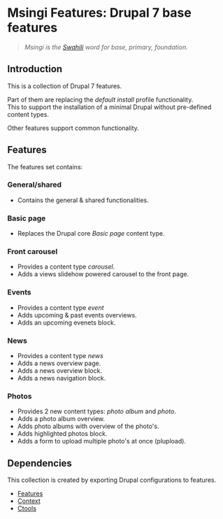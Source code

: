 Msingi Features: Drupal 7 base features
=======================================
> _Msingi is the [Swahili](http://en.bab.la/dictionary/swahili-english/msingi) word for base, primary, foundation._

Introduction
------------
This is a collection of Drupal 7 features.

Part of them are replacing the _default install_ profile functionality.  
This to support the installation of a minimal Drupal without pre-defined content types.

Other features support common functionality.


Features
--------
The features set contains:

### General/shared
* Contains the general & shared functionalities.

### Basic page
* Replaces the Drupal core _Basic page_ content type.

### Front carousel
* Provides a content type _carousel_.
* Adds a views slidehow powered carousel to the front page.

### Events
* Provides a content type _event_
* Adds upcoming & past events overviews.
* Adds an upcoming evenets block.

### News
* Provides a content type _news_
* Adds a news overview page.
* Adds a news overview block.
* Adds a news navigation block.

### Photos
* Provides 2 new content types: _photo album_ and _photo_.
* Adds a photo album overview.
* Adds photo albums with overview of the photo's.
* Adds highlighted photos block.
* Adds a form to upload multiple photo's at once (plupload).



Dependencies
------------
This collection is created by exporting Drupal configurations to features.

* [Features](http://drupal.org/project/features)
* [Context](http://drupal.org/project/context)
* [Ctools](http://drupal.org/project/ctools)
